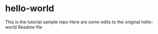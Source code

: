 # hello-world
This is the tutorial sample repo
Here are some edits to the original hello-world Readme file
